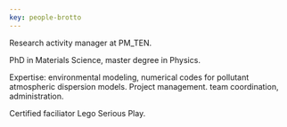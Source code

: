 ```yaml
---
key: people-brotto
---
```


Research activity manager at PM_TEN. 

PhD in Materials Science, master degree in Physics. 

Expertise: environmental modeling, numerical codes for pollutant atmospheric dispersion models. Project management. team coordination, administration. 

Certified faciliator Lego Serious Play.